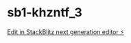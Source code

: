 # sb1-khzntf_3

[Edit in StackBlitz next generation editor ⚡️](https://stackblitz.com/~/github.com/Afrushest/sb1-khzntf_3)